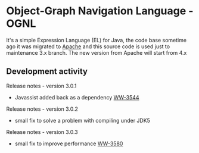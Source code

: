# Object-Graph Navigation Language - OGNL #

It's a simple Expression Language (EL) for Java, the code base sometime ago it was migrated to [Apache](http://incubator.apache.org/projects/ognl.html)
and this source code is used just to maintenance 3.x branch. The new version from Apache will start from 4.x


## Development activity ##

Release notes - version 3.0.1
*   Javassist added back as a dependency [WW-3544](https://issues.apache.org/jira/browse/WW-3544)

Release notes - version 3.0.2
*   small fix to solve a problem with compiling under JDK5

Release notes - version 3.0.3
*   small fix to improve performance [WW-3580](https://issues.apache.org/jira/browse/WW-3580 "Critical performance issue in production environment as thread dumps are leading to OGNL 3.0 thread blocking! Website could be backed out!")

